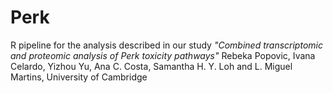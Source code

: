 # Perk
R pipeline for the analysis described in our study *"Combined transcriptomic and proteomic analysis of Perk toxicity pathways"*
Rebeka Popovic, Ivana Celardo, Yizhou Yu, Ana C. Costa, Samantha H. Y. Loh and L. Miguel Martins, University of Cambridge
